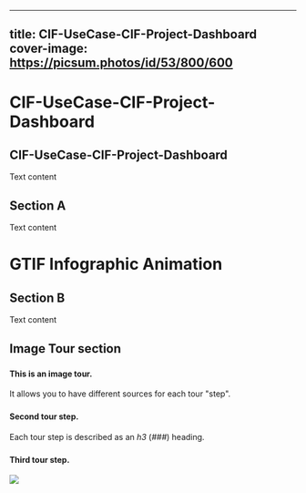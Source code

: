 
---
title: CIF-UseCase-CIF-Project-Dashboard
cover-image: https://picsum.photos/id/53/800/600
---

# CIF-UseCase-CIF-Project-Dashboard <!--{ as="video" mode="hero" src="https://dlmultimedia.esa.int/download/public/videos/2023/06/010/2306_010_AR_EN.mp4" }-->


## CIF-UseCase-CIF-Project-Dashboard

Text content

## Section A
Text content

# GTIF Infographic Animation <!--{ as="video" data-fallback-src="{}" mode="hero" src="null" }-->
####  <!--{ style="font-size:1rem;opacity:0.7;margin-top:1rem;" }-->

## Section B
Text content



## Image Tour section <!--{ as="img" mode="tour" }-->

### <!--{ src="https://picsum.photos/800/600" }-->
#### This is an image tour.
It allows you to have different sources for each tour "step".

### <!--{ src="https://picsum.photos/900/700" }-->
#### Second tour step.
Each tour step is described as an *h3* (*###*) heading.

### <!--{ src="https://picsum.photos/900/800" }-->
#### Third tour step.
![](https://placehold.co/200x100)
        